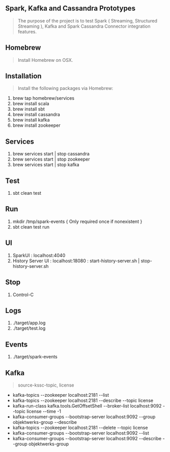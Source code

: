 Spark, Kafka and Cassandra Prototypes
-------------------------------------
>The purpose of the project is to test Spark ( Streaming, Structured Streaming ), Kafka
>and Spark Cassandra Connector integration features.

Homebrew
--------
>Install Homebrew on OSX.

Installation
------------
>Install the following packages via Homebrew:

1. brew tap homebrew/services
2. brew install scala
3. brew install sbt
4. brew install cassandra
5. brew install kafka
6. brew install zookeeper

Services
--------
1. brew services start | stop cassandra
2. brew services start | stop zookeeper
3. brew services start | stop kafka

Test
----
1. sbt clean test

Run
---
1. mkdir /tmp/spark-events { Only required once if nonexistent }
2. sbt clean test run

UI
--
1. SparkUI : localhost:4040
2. History Server UI : localhost:18080 : start-history-server.sh | stop-history-server.sh

Stop
----
1. Control-C

Logs
----
1. ./target/app.log
2. ./target/test.log

Events
------
1. ./target/spark-events

Kafka
-----
> source-kssc-topic, license

* kafka-topics --zookeeper localhost:2181 --list
* kafka-topics --zookeeper localhost:2181 --describe --topic license
* kafka-run-class kafka.tools.GetOffsetShell --broker-list localhost:9092 --topic license --time -1
* kafka-consumer-groups --bootstrap-server localhost:9092 --group objektwerks-group --describe
* kafka-topics --zookeeper localhost:2181 --delete --topic license
* kafka-consumer-groups --bootstrap-server localhost:9092 --list
* kafka-consumer-groups --bootstrap-server localhost:9092 --describe --group objektwerks-group